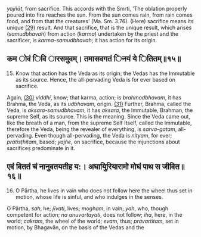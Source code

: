 *yajñāt*, from sacrifice. This accords with the Smrti, 'The oblation properly poured into fire reaches the sun. From the sun comes rain, from rain comes food, and from that the creatures' (Ma. Sm. 3.76). (Here) sacrifice means its unique [\(29\)](#page--1-0) result. And that sacrifice, that is the unique result, which arises (*samudbhavah*) from action (*karma*) undertaken by the priest and the sacrificer, is *karma-samudbhavah*; it has action for its origin.

## कम ोवं िवि ारसमुवम्। तमासवगतं िनयं ये ितितम्॥१५॥

15. Know that action has the Veda as its origin; the Vedas has the Immutable as its source. Hence, the all-pervading Veda is for ever based on sacrifice.

Again, [\(30\)](#page--1-1) *viddhi*, know; that karma, action; is *brahmodbhavam*, it has Brahma, the Veda, as its *udbhavam*, origin. [\(31\)](#page--1-2) Further, Brahma, called the Veda, is *aksara-samudbhavam*, it has *aksara*, the Immutable, Brahman, the supreme Self, as its source. This is the meaning. Since the Veda came out, like the breath of a man, from the supreme Self Itself, called the Immutable, therefore the Veda, being the revealer of everything, is *sarva-gatam*, all-pervading. Even though all-pervading, the Veda is *nityam*, for ever; *pratisṭhitam*, based; *yajñe*, on sacrifice, because the injunctions about sacrifices predominate in it.

## एवं विततं चं नानुवतयतीह य:। अघायुिरियारामो मोघं पाथ स जीवित॥१६॥

16. O Pārtha, he lives in vain who does not follow here the wheel thus set in motion, whose life is sinful, and who indulges in the senses.

O Pārtha, *sah*, he; *jīvati*, lives; *mogham*, in vain; *yah*, who, though competent for action; *na anuvartayati*, does not follow; *iha*, here, in the world; *cakram*, the wheel of the world; *evam*, thus; *pravartitam*, set in motion, by Bhagavān, on the basis of the Vedas and the